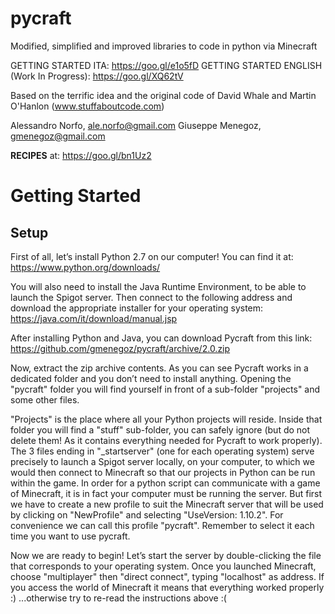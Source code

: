 # pycraft
Modified, simplified and improved libraries to code in python via Minecraft

GETTING STARTED ITA: https://goo.gl/e1o5fD
GETTING STARTED ENGLISH (Work In Progress): https://goo.gl/XQ62tV

Based on the terrific idea and the original code of David Whale and Martin O'Hanlon (www.stuffaboutcode.com)

Alessandro Norfo, ale.norfo@gmail.com
Giuseppe Menegoz, gmenegoz@gmail.com

**RECIPES** at: https://goo.gl/bn1Uz2

# Getting Started
## Setup
First of all, let’s install Python 2.7 on our computer! You can find it at: https://www.python.org/downloads/
 
You will also need to install the Java Runtime Environment, to be able to launch the Spigot server. Then connect to the following address and download the appropriate installer for your operating system:
https://java.com/it/download/manual.jsp
 
After installing Python and Java, you can download Pycraft from this link:
https://github.com/gmenegoz/pycraft/archive/2.0.zip 
 
Now, extract the zip archive contents.
As you can see Pycraft works in a dedicated folder and you don’t need to install anything.
Opening the "pycraft" folder you will find yourself in front of a sub-folder "projects" and some other files.

"Projects" is the place where all your Python projects will reside. Inside that folder you will find a "stuff" sub-folder, you can safely ignore (but do not delete them! As it contains everything needed for Pycraft to work properly).
The 3 files ending in "_startserver" (one for each operating system) serve precisely to launch a Spigot server locally, on your computer, to which we would then connect to Minecraft so that our projects in Python can be run within the game. In order for a python script can communicate with a game of Minecraft, it is in fact your computer must be running the server.
But first we have to create a new profile to suit the Minecraft server that will be used by clicking on "NewProfile" and selecting "UseVersion: 1.10.2". For convenience we can call this profile "pycraft". Remember to select it each time you want to use pycraft.

Now we are ready to begin!
Let’s start the server by double-clicking the file that corresponds to your operating system.
Once you launched Minecraft, choose "multiplayer" then "direct connect", typing "localhost" as address.
If you access the world of Minecraft it means that everything worked properly :) ...otherwise try to re-read the instructions above :(
